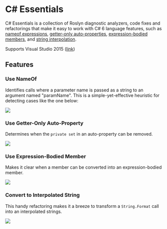 # C# Essentials

C# Essentials is a collection of Roslyn diagnostic analyzers, code fixes and
refactorings that make it easy to work with C# 6 language features,
such as [nameof expressions](https://github.com/dotnet/roslyn/wiki/New-Language-Features-in-C%23-6#nameof-expressions),
[getter-only auto-properties](https://github.com/dotnet/roslyn/wiki/New-Language-Features-in-C%23-6#getter-only-auto-properties),
[expression-bodied members](https://github.com/dotnet/roslyn/wiki/New-Language-Features-in-C%23-6#expression-bodied-function-members),
and [string interpolation](https://github.com/dotnet/roslyn/wiki/New-Language-Features-in-C%23-6#string-interpolation).

Supports Visual Studio 2015 ([link](https://visualstudiogallery.msdn.microsoft.com/a4445ad0-f97c-41f9-a148-eae225dcc8a5?SRC=Home))

## Features

### Use NameOf

Identifies calls where a parameter name is passed as a string to an argument
named "paramName". This is a simple-yet-effective heuristic for detecting
cases like the one below:

![](http://i.imgur.com/JnNB8nZ.jpg)

### Use Getter-Only Auto-Property

Determines when the ```private set``` in an auto-property can be removed.

![](http://i.imgur.com/je8HpdD.jpg)

### Use Expression-Bodied Member

Makes it clear when a member can be converted into an expression-bodied
member.

![](http://i.imgur.com/vF4PY9o.jpg)

### Convert to Interpolated String

This handy refactoring makes it a breeze to transform a ```String.Format```
call into an interpolated strings.

![](http://i.imgur.com/Q1CMKD5.jpg)

